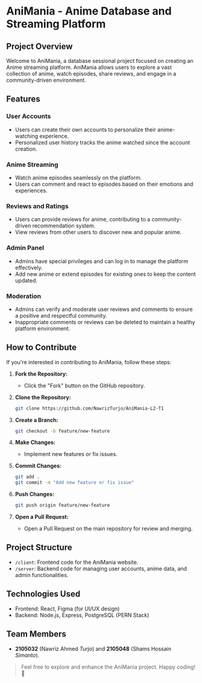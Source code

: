 # AniMania - Anime Database and Streaming Platform

## Project Overview

Welcome to AniMania, a database sessional project focused on creating an Anime streaming platform. AniMania allows users to explore a vast collection of anime, watch episodes, share reviews, and engage in a community-driven environment.

## Features

### User Accounts

- Users can create their own accounts to personalize their anime-watching experience.
- Personalized user history tracks the anime watched since the account creation.

### Anime Streaming

- Watch anime episodes seamlessly on the platform.
- Users can comment and react to episodes based on their emotions and experiences.

### Reviews and Ratings

- Users can provide reviews for anime, contributing to a community-driven recommendation system.
- View reviews from other users to discover new and popular anime.

### Admin Panel

- Admins have special privileges and can log in to manage the platform effectively.
- Add new anime or extend episodes for existing ones to keep the content updated.

### Moderation

- Admins can verify and moderate user reviews and comments to ensure a positive and respectful community.
- Inappropriate comments or reviews can be deleted to maintain a healthy platform environment.

## How to Contribute

If you're interested in contributing to AniMania, follow these steps:

1. **Fork the Repository:**
   - Click the "Fork" button on the GitHub repository.

2. **Clone the Repository:**
   ```bash
   git clone https://github.com/NawrizTurjo/AniMania-L2-T1
   ```

3. **Create a Branch:**
   ```bash
   git checkout -b feature/new-feature
   ```

4. **Make Changes:**
   - Implement new features or fix issues.

5. **Commit Changes:**
   ```bash
   git add .
   git commit -m "Add new feature or fix issue"
   ```

6. **Push Changes:**
   ```bash
   git push origin feature/new-feature
   ```

7. **Open a Pull Request:**
   - Open a Pull Request on the main repository for review and merging.

## Project Structure

- `/client`: Frontend code for the AniMania website.
- `/server`: Backend code for managing user accounts, anime data, and admin functionalities.

## Technologies Used

- Frontend: React, Figma (for UI/UX design)
- Backend: Node.js, Express, PostgreSQL (PERN Stack)

## Team Members

- **2105032** (Nawriz Ahmed _Turjo_) and **2105048** (Shams Hossain _Simanto_).

> Feel free to explore and enhance the AniMania project. Happy coding! 🎉
